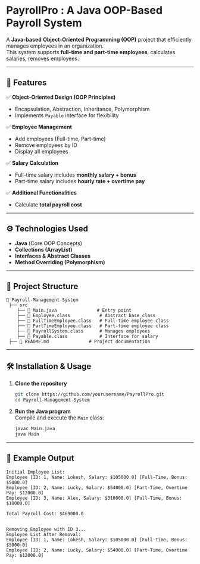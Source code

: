 

# PayrollPro : A Java OOP-Based Payroll System 

A **Java-based** **Object-Oriented Programming (OOP)** project that efficiently manages employees in an organization.  
This system supports **full-time and part-time employees**, calculates salaries, removes employees. 

---

## 🚀 Features

✅ **Object-Oriented Design (OOP Principles)**
- Encapsulation, Abstraction, Inheritance, Polymorphism  
- Implements `Payable` interface for flexibility  

✅ **Employee Management**
- Add employees (Full-time, Part-time)  
- Remove employees by ID  
- Display all employees  

✅ **Salary Calculation**
- Full-time salary includes **monthly salary + bonus**  
- Part-time salary includes **hourly rate + overtime pay**  

✅ **Additional Functionalities**
- Calculate **total payroll cost**  

---

## ⚙️ Technologies Used

- **Java** (Core OOP Concepts)
- **Collections (ArrayList)**
- **Interfaces & Abstract Classes**
- **Method Overriding (Polymorphism)**  

---

## 📂 Project Structure

```
📂 Payroll-Management-System
 ├── src
    ├── 📄 Main.java               # Entry point
    ├── 📄 Employee.class           # Abstract base class
    ├── 📄 FullTimeEmployee.class   # Full-time employee class
    ├── 📄 PartTimeEmployee.class   # Part-time employee class
    ├── 📄 PayrollSystem.class      # Manages employees
    ├── 📄 Payable.class            # Interface for salary 
 ├── 📄 README.md               # Project documentation
```

---

## 🛠️ Installation & Usage

1. **Clone the repository**  
   ```sh
   git clone https://github.com/yourusername/PayrollPro.git
   cd Payroll-Management-System
   ```

2. **Run the Java program**  
   Compile and execute the `Main` class:
   ```sh
   javac Main.java
   java Main
   ```

---

## 📌 Example Output

```
Initial Employee List:
Employee [ID: 1, Name: Lokesh, Salary: $105000.0] [Full-Time, Bonus: $5000.0]
Employee [ID: 2, Name: Lucky, Salary: $54000.0] [Part-Time, Overtime Pay: $12000.0]
Employee [ID: 3, Name: Alex, Salary: $310000.0] [Full-Time, Bonus: $10000.0]

Total Payroll Cost: $469000.0


Removing Employee with ID 3...
Employee List After Removal:
Employee [ID: 1, Name: Lokesh, Salary: $105000.0] [Full-Time, Bonus: $5000.0]
Employee [ID: 2, Name: Lucky, Salary: $54000.0] [Part-Time, Overtime Pay: $12000.0]
```







